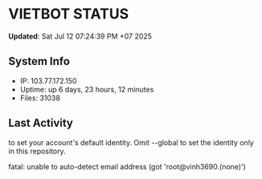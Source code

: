 # VIETBOT STATUS
**Updated**: Sat Jul 12 07:24:39 PM +07 2025

## System Info
- IP: 103.77.172.150
- Uptime: up 6 days, 23 hours, 12 minutes
- Files: 31038

## Last Activity

to set your account's default identity.
Omit --global to set the identity only in this repository.

fatal: unable to auto-detect email address (got 'root@vinh3690.(none)')
